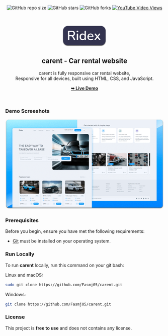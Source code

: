 <div align="center">
  
  ![GitHub repo size](https://img.shields.io/github/repo-size/Fasmj05/carent)
  ![GitHub stars](https://img.shields.io/github/stars/Fasm05/carent?style=social)
  ![GitHub forks](https://img.shields.io/github/forks/Fasmj05/carent?style=social)
  [![YouTube Video Views](https://img.shields.io/youtube/views/DJAK-KODM5E?style=social)](https://youtu.be/DJAK-KODM5E)

  <br />
  <br />
  
  <img src="./readme-images/project-logo.png" />

  <h2 align="center">carent - Car rental website</h2>

  carent is fully responsive car rental website, <br />Responsive for all devices, built using HTML, CSS, and JavaScript.

  <a href="https://Fasmj05.github.io/carent/"><strong>➥ Live Demo</strong></a>

</div>

<br />

### Demo Screeshots

![carent Desktop Demo](./readme-images/desktop.png "Desktop Demo")

### Prerequisites

Before you begin, ensure you have met the following requirements:

* [Git](https://git-scm.com/downloads "Download Git") must be installed on your operating system.

### Run Locally

To run **carent** locally, run this command on your git bash:

Linux and macOS:

```bash
sudo git clone https://github.com/Fasmj05/carent.git
```

Windows:

```bash
git clone https://github.com/Fasmj05/carent.git
```


### License

This project is **free to use** and does not contains any license.
